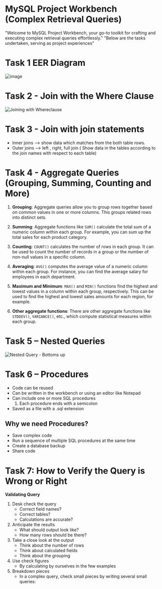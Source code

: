 # MySQL Project Workbench (Complex Retrieval Queries)

"Welcome to MySQL Project Workbench, your go-to toolkit for crafting and executing complex retrieval queries effortlessly."
"Below are the tasks undertaken, serving as project experiences"

# Task 1 EER Diagram
![image](https://github.com/Venura-94/Retrieval-Queries-in-MySQL-Workbench/assets/137409412/fadef62c-2452-460b-89bf-ac09722cfbe7)

# Task 2 - Join with the Where Clause

![Joining with Whereclause](https://github.com/Venura-94/Retrieval-Queries-in-MySQL-Workbench/assets/137409412/33d6a135-848f-4d1a-99db-2e1bfceea1b8)

# Task 3 - Join with join statements

- Inner joins --> show data which matches from the both table rows.
- Outer joins --> left , right, full join ( Show data in the tables according to the join names with respect to each table)

# Task 4 - Aggregate Queries (Grouping, Summing, Counting and More)

1. **Grouping**: Aggregate queries allow you to group rows together based on common values in one or more columns. This groups related rows into distinct sets.

2. **Summing**: Aggregate functions like `SUM()` calculate the total sum of a numeric column within each group. For example, you can sum up the total sales for each product category.

3. **Counting**: `COUNT()` calculates the number of rows in each group. It can be used to count the number of records in a group or the number of non-null values in a specific column.

4. **Averaging**: `AVG()` computes the average value of a numeric column within each group. For instance, you can find the average salary for employees in each department.

5. **Maximum and Minimum**: `MAX()` and `MIN()` functions find the highest and lowest values in a column within each group, respectively. This can be used to find the highest and lowest sales amounts for each region, for example.

6. **Other aggregate functions**: There are other aggregate functions like `STDDEV()`, `VARIANCE()`, etc., which compute statistical measures within each group.


# Task 5 – Nested Queries

![Nested Query - Bottoms up ](https://github.com/Venura-94/Retrieval-Queries-in-MySQL-Workbench/assets/137409412/551bdd21-58be-453b-9326-1e3c0f1f3b88)

# Task 6 – Procedures

- Code can be reused
- Can be written in the workbench or using an editor like Notepad
- Can include one or more SQL procedures
  1. Each procedure ends with a semicolon
- Saved as a file with a .sql extension

## Why we need Procedures?

- Save complex code
- Run a sequence of multiple SQL procedures at the same time
- Create a database backup
- Share code


# Task 7: How to Verify the Query is Wrong or Right

**Validating Query**
1. Desk check the query
   - Correct field names?
   - Correct tables?
   - Calculations are accurate?
2. Anticipate the results
   - What should output look like?
   - How many rows should be there?
3. Take a close look at the output
   - Think about the number of rows
   - Think about calculated fields
   - Think about the grouping
4. Use check figures 
   - By calculating by ourselves in the few examples
5. Breakdown pieces
   - In a complex query, check small pieces by writing several small queries:





